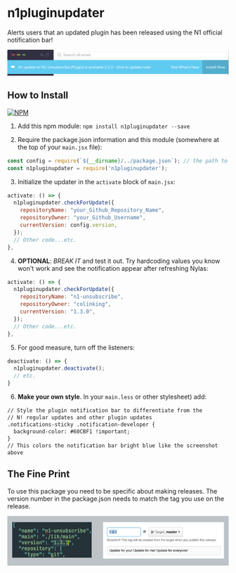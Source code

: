# n1pluginupdater

Alerts users that an updated plugin has been released using the N1 official notification bar!

![Example N1 Plugin Notification](README/notification.png)

## How to Install

[![NPM](https://nodei.co/npm/n1pluginupdater.png)](https://nodei.co/npm/n1pluginupdater/)

1. Add this npm module: `npm install n1pluginupdater --save`

2. Require the package.json information and this module (somewhere at the top of your `main.jsx` file):
  ```jsx
  const config = require(`${__dirname}/../package.json`); // the path to your package.json
  const n1pluginupdater = require('n1pluginupdater');
  ```

3. Initialize the updater in the `activate` block of `main.jsx`:
  ```jsx
  activate: () => {
    n1pluginupdater.checkForUpdate({
      repositoryName: "your_Github_Repository_Name",
      repositoryOwner: "your_Github_Username",
      currentVersion: config.version,
    });
    // Other code...etc.
  },
  ```
  
4. **OPTIONAL**: *BREAK IT* and test it out. Try hardcoding values you know won't work and see the notification appear after refreshing Nylas:
  ```jsx
  activate: () => {
    n1pluginupdater.checkForUpdate({
      repositoryName: "n1-unsubscribe",
      repositoryOwner: "colinking",
      currentVersion: "1.3.0",
    });
    // Other code...etc.
  },
  ```
  
5. For good measure, turn off the listeners:
  ```jsx
  deactivate: () => {
    n1pluginupdater.deactivate();
    // etc.
  }
  ```
  
6. **Make your own style**. In your `main.less` or other stylesheet) add:
  ```less
  // Style the plugin notification bar to differentiate from the
  // N! regular updates and other plugin updates
  .notifications-sticky .notification-developer {
  	background-color: #60CBF1 !important;
  }
  // This colors the notification bar bright blue like the screenshot above
  ```

## The Fine Print

To use this package you need to be specific about making releases. The version number in the package.json needs to match the tag you use on the release.

![Note on tag use](README/tag.png)

